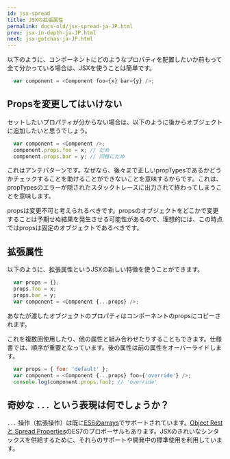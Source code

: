 ```yaml
---
id: jsx-spread
title: JSXの拡張属性
permalink: docs-old/jsx-spread-ja-JP.html
prev: jsx-in-depth-ja-JP.html
next: jsx-gotchas-ja-JP.html
---
```


以下のように、コンポーネントにどのようなプロパティを配置したいか前もって全て分かっている場合は、JSXを使うことは簡単です。

```javascript
  var component = <Component foo={x} bar={y} />;
```

## Propsを変更してはいけない

セットしたいプロパティが分からない場合は、以下のように後からオブジェクトに追加したいと思うでしょう。

```javascript
  var component = <Component />;
  component.props.foo = x; // だめ
  component.props.bar = y; // 同様にだめ
```

これはアンチパターンです。なぜなら、後々まで正しいpropTypesであるかどうかチェックすることを助けることができないことを意味するからです。これは、propTypesのエラーが隠されたスタックトレースに出力されて終わってしまうことを意味します。

propsは変更不可と考えられるべきです。propsのオブジェクトをどこかで変更することは予期せぬ結果を発生させる可能性があるので、理想的には、この時点ではpropsは固定のオブジェクトであるべきです。

## 拡張属性

以下のように、拡張属性というJSXの新しい特徴を使うことができます。

```javascript
  var props = {};
  props.foo = x;
  props.bar = y;
  var component = <Component {...props} />;
```

あなたが渡したオブジェクトのプロパティはコンポーネントのpropsにコピーされます。

これを複数回使用したり、他の属性と組み合わせたりすることもできます。仕様書では、順序が重要となっています。後の属性は前の属性をオーバーライドします。

```javascript
  var props = { foo: 'default' };
  var component = <Component {...props} foo={'override'} />;
  console.log(component.props.foo); // 'override'
```

## 奇妙な `...` という表現は何でしょうか？

`...` 操作（拡張操作）は既に[ES6のarrays](https://developer.mozilla.org/en-US/docs/Web/JavaScript/Reference/Operators/Spread_operator)でサポートされています。[Object Rest と Spread Properties](https://github.com/sebmarkbage/ecmascript-rest-spread)のES7のプロポーザルもあります。JSXのきれいなシンタックスを供給するために、それらのサポートや開発中の標準使用を利用しています。
